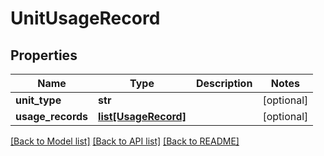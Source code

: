 # UnitUsageRecord

## Properties
Name | Type | Description | Notes
------------ | ------------- | ------------- | -------------
**unit_type** | **str** |  | [optional] 
**usage_records** | [**list[UsageRecord]**](UsageRecord.md) |  | [optional] 

[[Back to Model list]](../README.md#documentation-for-models) [[Back to API list]](../README.md#documentation-for-api-endpoints) [[Back to README]](../README.md)

